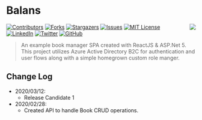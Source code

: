 # Balans

<a href="https://coderpro.net" target="_top"><img src="https://coderpro.net/media/1024/coderpro_logo_rounded_extra-90x90.webp" align="right" /></a>

[![Contributors][contributors-shield]][contributors-url]
[![Forks][forks-shield]][forks-url]
[![Stargazers][stars-shield]][stars-url]
[![Issues][issues-shield]][issues-url]
[![MIT License][license-shield]][license-url]
[![LinkedIn][linkedin-shield]][linkedin-url]
[![Twitter](https://img.shields.io/twitter/url/https/twitter.com/cloudposse.svg?style=social&label=Follow%20%40coderProNet)](https://twitter.com/coderProNet)
[![GitHub](https://img.shields.io/github/followers/coderpros?label=Follow&style=social)](https://github.com/coderpros)

[contributors-shield]: https://img.shields.io/github/contributors/coderpros/balans.svg?style=flat-square
[contributors-url]: https://github.com/coderpros/balans/graphs/contributors
[forks-shield]: https://img.shields.io/github/forks/coderpros/balans?style=flat-square
[forks-url]: https://github.com/coderpros/kickbox-asp/network/members
[stars-shield]: https://img.shields.io/github/stars/coderpros/balans.svg?style=flat-square
[stars-url]: https://github.com/coderpros/kickbox-asp/stargazers
[issues-shield]: https://img.shields.io/github/issues/coderpros/balans?style=flat-square
[issues-url]: https://github.com/coderpros/balans/issues
[license-shield]: https://img.shields.io/github/license/coderpros/balans?style=flat-square
[license-url]: https://github.com/coderpros/balans/master/LICENSE
[linkedin-shield]: https://img.shields.io/badge/-LinkedIn-black.svg?style=flat-square&logo=linkedin&colorB=555
[linkedin-url]: https://linkedin.com/company/coderpros
[twitter-shield]: https://img.shields.io/twitter/follow/coderpronet?style=social
[twitter-follow-url]: https://img.shields.io/twitter/follow/coderpronet?style=social
[github-shield]: https://img.shields.io/github/followers/coderpros?label=Follow&style=social
[github-follow-url]: https://img.shields.io/twitter/follow/coderpronet?style=social

>An example book manager SPA created with ReactJS & ASP.Net 5. This project utilizes Azure Active Directory B2C for authentication and user flows 
>along with a simple homegrown custom role manger.

## Change Log
- 2020/03/12:
  - Release Candidate 1
- 2020/02/28:
  - Created API to handle Book CRUD operations.
